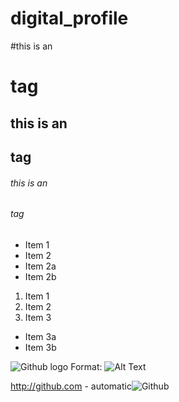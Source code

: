 # digital_profile

#this is an <h1> tag
## this is an <h2> tag
###### this is an <h6> tag
  
  
  
  
* Item 1
* Item 2
 * Item 2a
 * Item 2b


1. Item 1
2. Item 2
3. Item 3
  * Item 3a
  * Item 3b

![Github logo](/images/logo.png)
Format: ![Alt Text](url)

http://github.com - automatic![Github](http://github.com)

